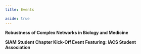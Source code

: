 ```yaml
---
title: Events 

aside: true
---
```



**Robustness of Complex Networks in Biology and Medicine**


**SIAM Student Chapter Kick-Off Event  Featuring: IACS Student Association**
